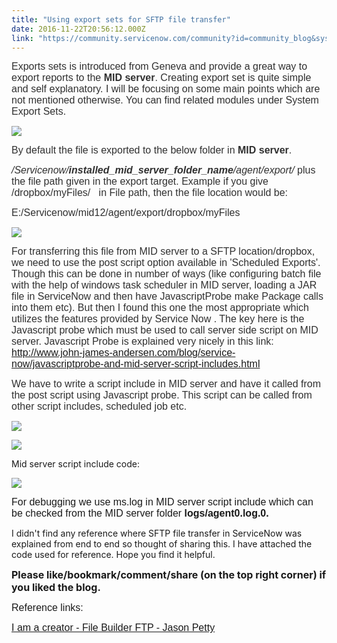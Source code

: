 ```yaml
---
title: "Using export sets for SFTP file transfer"
date: 2016-11-22T20:56:12.000Z
link: "https://community.servicenow.com/community?id=community_blog&sys_id=475eeaaddbd0dbc01dcaf3231f96198a"
---
```

<p><span style="color: #303030; font-family: calibri, verdana, arial, sans-serif; font-size: 12pt;">Exports sets is introduced from Geneva and provide a great way to export reports to the <strong>MID server</strong>. Creating export set is quite simple and self explanatory. I will be focusing on some main points which are not mentioned otherwise. You can find related modules under System Export Sets.</span></p><p><span style="color: #303030; font-family: calibri, verdana, arial, sans-serif; font-size: 12pt;"><img   class="image-1 jive-image" src="2d25c042db5cd3041dcaf3231f9619bb.iix" style="color: #303030; font-family: calibri, verdana, arial, sans-serif; font-size: 16px;"/></span></p><p><span style="color: #303030; font-family: calibri, verdana, arial, sans-serif; font-size: 12pt;">By default the file is exported to the below folder in <strong>MID server</strong>.</span></p><p><span style="color: #303030; font-family: calibri, verdana, arial, sans-serif; font-size: 12pt;"><em>/Servicenow/<strong>installed_mid_server_folder_name</strong>/agent/export/</em> plus the file path given in the export target. Example if you give /dropbox/myFiles/   in File path, then the file location would be:</span></p><p><span style="color: #303030; font-family: calibri, verdana, arial, sans-serif; font-size: 12pt;">E:/Servicenow/mid12/agent/export/dropbox/myFiles</span></p><p><span style="font-family: calibri, verdana, arial, sans-serif; font-size: 12pt;"><img   class="image-2 jive-image" src="1852e33ddb5c9f04e9737a9e0f96195e.iix" style="max-height: 900px; max-width: 1200px;"/></span></p><p><span style="color: #303030; font-family: calibri, verdana, arial, sans-serif; font-size: 12pt;">For transferring this file from MID server to a SFTP location/dropbox, we need to use the post script option available in 'Scheduled Exports'. </span><span style="color: #303030; font-size: 12pt; font-family: calibri, verdana, arial, sans-serif;">Though this can be done in number of ways (like configuring batch file with the help of windows task scheduler in MID server, loading a JAR file in ServiceNow and then have JavascriptProbe make Package calls into them etc). But then I found this one the most appropriate which utilizes the features provided by Service Now <span __jive_emoticon_name="happy" __jive_macro_name="emoticon" class="jive_emote jive_macro" data-renderedposition="775.4599609375_687.8599853515625_16_16" src="/8.0.4.21bdc7e/images/emoticons/happy.png"></span> . The key here is the Javascript probe which must be used to call server side script on MID server. <span style="font-family: calibri, verdana, arial, sans-serif; font-size: 12pt;"><span style="color: #303030;">Javascript Probe is explained very nicely in this link: </span><span style="color: #303030;"><a title="w.john-james-andersen.com/blog/service-now/javascriptprobe-and-mid-server-script-includes.html" href="http://www.john-james-andersen.com/blog/service-now/javascriptprobe-and-mid-server-script-includes.html">http://www.john-james-andersen.com/blog/service-now/javascriptprobe-and-mid-server-script-includes.html</a></span></span></span></p><p></p><p><span style="color: #303030; font-family: calibri, verdana, arial, sans-serif; font-size: 12pt;">We have to write a script include in MID server and have it called from the post script using Javascript probe. This script can be called from other script includes, scheduled job etc.</span></p><p><img   class="image-3 jive-image" src="96e48d46dbd013043eb27a9e0f9619a4.iix" style="max-height: 900px; max-width: 1200px;"/></p><p><img   class="jive-image image-4" src="40c3a04edb5457041dcaf3231f961915.iix" style="max-height: 900px; max-width: 1200px;"/></p><p></p><p>Mid server script include code:</p><p><img   class="image-5 jive-image" src="1b82080adb541344e9737a9e0f9619ae.iix" style="max-height: 900px; max-width: 1200px;"/></p><p><span style="font-family: calibri, verdana, arial, sans-serif; font-size: 12pt;">For debugging we use ms.log in MID server script include which can be checked from the MID server folder <strong>logs/agent0.log.0.</strong></span></p><p></p><p>I didn't find any reference where SFTP file transfer in ServiceNow was explained from end to end so thought of sharing this. I have attached the code used for reference. Hope you find it helpful. <span __jive_emoticon_name="happy" __jive_macro_name="emoticon" class="jive_emote jive_macro" data-renderedposition="2288_57.04999923706055_16_16" src="/8.0.4.21bdc7e/images/emoticons/happy.png"></span></p><p></p><p><span style="font-size: 12pt;"><strong>Please like/bookmark/comment/share (on the top right corner) if you liked the blog.</strong></span></p><p></p><p><span style="font-family: calibri, verdana, arial, sans-serif; font-size: 12pt;">Reference links:</span></p><p><span style="font-family: calibri, verdana, arial, sans-serif; font-size: 12pt;"><a title="I am a creator - File Builder FTP - Jason Petty" __default_attr="164256" __jive_macro_name="thread" class="jive_macro_thread jive_macro" data-orig-content="I am a creator - File Builder FTP - Jason Petty" data-renderedposition="2402.099853515625_8_307_20" href="/community?id=community_question&sys_id=7817cbe5db1cdbc01dcaf3231f961989">I am a creator - File Builder FTP - Jason Petty</a></span></p>